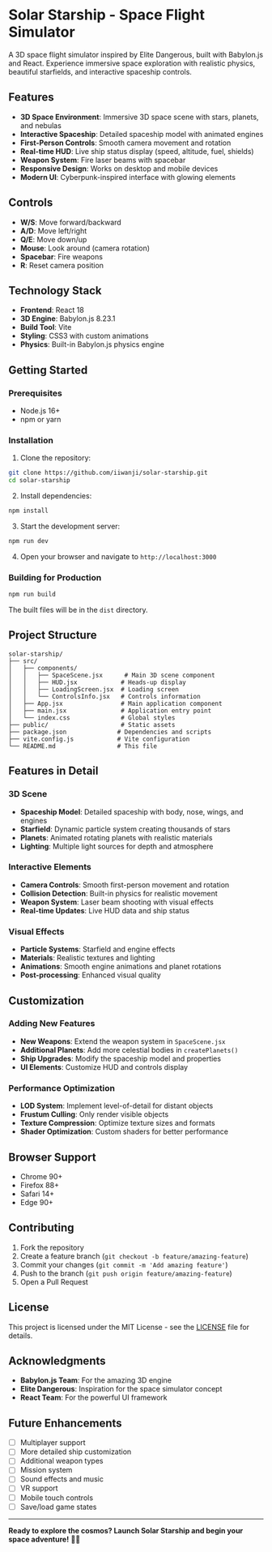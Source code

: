 # Solar Starship - Space Flight Simulator

A 3D space flight simulator inspired by Elite Dangerous, built with Babylon.js and React. Experience immersive space exploration with realistic physics, beautiful starfields, and interactive spaceship controls.

## Features

- **3D Space Environment**: Immersive 3D space scene with stars, planets, and nebulas
- **Interactive Spaceship**: Detailed spaceship model with animated engines
- **First-Person Controls**: Smooth camera movement and rotation
- **Real-time HUD**: Live ship status display (speed, altitude, fuel, shields)
- **Weapon System**: Fire laser beams with spacebar
- **Responsive Design**: Works on desktop and mobile devices
- **Modern UI**: Cyberpunk-inspired interface with glowing elements

## Controls

- **W/S**: Move forward/backward
- **A/D**: Move left/right
- **Q/E**: Move down/up
- **Mouse**: Look around (camera rotation)
- **Spacebar**: Fire weapons
- **R**: Reset camera position

## Technology Stack

- **Frontend**: React 18
- **3D Engine**: Babylon.js 8.23.1
- **Build Tool**: Vite
- **Styling**: CSS3 with custom animations
- **Physics**: Built-in Babylon.js physics engine

## Getting Started

### Prerequisites

- Node.js 16+ 
- npm or yarn

### Installation

1. Clone the repository:
```bash
git clone https://github.com/iiwanji/solar-starship.git
cd solar-starship
```

2. Install dependencies:
```bash
npm install
```

3. Start the development server:
```bash
npm run dev
```

4. Open your browser and navigate to `http://localhost:3000`

### Building for Production

```bash
npm run build
```

The built files will be in the `dist` directory.

## Project Structure

```
solar-starship/
├── src/
│   ├── components/
│   │   ├── SpaceScene.jsx      # Main 3D scene component
│   │   ├── HUD.jsx            # Heads-up display
│   │   ├── LoadingScreen.jsx  # Loading screen
│   │   └── ControlsInfo.jsx   # Controls information
│   ├── App.jsx                # Main application component
│   ├── main.jsx               # Application entry point
│   └── index.css              # Global styles
├── public/                    # Static assets
├── package.json              # Dependencies and scripts
├── vite.config.js            # Vite configuration
└── README.md                 # This file
```

## Features in Detail

### 3D Scene
- **Spaceship Model**: Detailed spaceship with body, nose, wings, and engines
- **Starfield**: Dynamic particle system creating thousands of stars
- **Planets**: Animated rotating planets with realistic materials
- **Lighting**: Multiple light sources for depth and atmosphere

### Interactive Elements
- **Camera Controls**: Smooth first-person movement and rotation
- **Collision Detection**: Built-in physics for realistic movement
- **Weapon System**: Laser beam shooting with visual effects
- **Real-time Updates**: Live HUD data and ship status

### Visual Effects
- **Particle Systems**: Starfield and engine effects
- **Materials**: Realistic textures and lighting
- **Animations**: Smooth engine animations and planet rotations
- **Post-processing**: Enhanced visual quality

## Customization

### Adding New Features
- **New Weapons**: Extend the weapon system in `SpaceScene.jsx`
- **Additional Planets**: Add more celestial bodies in `createPlanets()`
- **Ship Upgrades**: Modify the spaceship model and properties
- **UI Elements**: Customize HUD and controls display

### Performance Optimization
- **LOD System**: Implement level-of-detail for distant objects
- **Frustum Culling**: Only render visible objects
- **Texture Compression**: Optimize texture sizes and formats
- **Shader Optimization**: Custom shaders for better performance

## Browser Support

- Chrome 90+
- Firefox 88+
- Safari 14+
- Edge 90+

## Contributing

1. Fork the repository
2. Create a feature branch (`git checkout -b feature/amazing-feature`)
3. Commit your changes (`git commit -m 'Add amazing feature'`)
4. Push to the branch (`git push origin feature/amazing-feature`)
5. Open a Pull Request

## License

This project is licensed under the MIT License - see the [LICENSE](LICENSE) file for details.

## Acknowledgments

- **Babylon.js Team**: For the amazing 3D engine
- **Elite Dangerous**: Inspiration for the space simulator concept
- **React Team**: For the powerful UI framework

## Future Enhancements

- [ ] Multiplayer support
- [ ] More detailed ship customization
- [ ] Additional weapon types
- [ ] Mission system
- [ ] Sound effects and music
- [ ] VR support
- [ ] Mobile touch controls
- [ ] Save/load game states

---

**Ready to explore the cosmos? Launch Solar Starship and begin your space adventure!** 🚀✨
